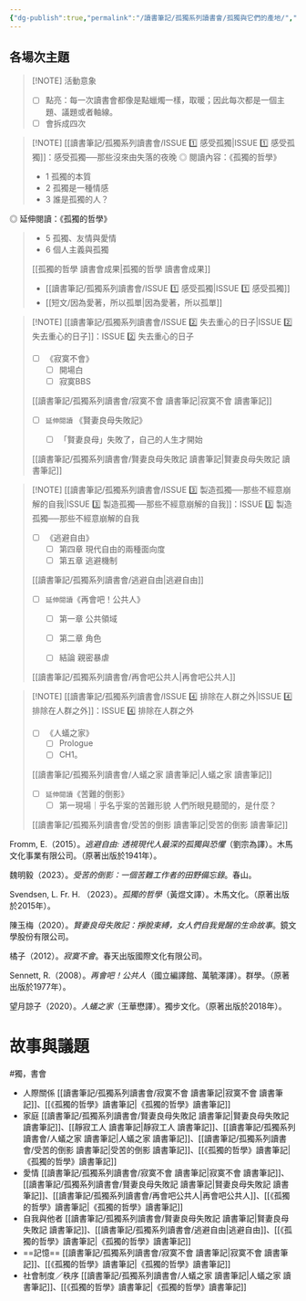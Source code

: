 ```yaml
---
{"dg-publish":true,"permalink":"/讀書筆記/孤獨系列讀書會/孤獨與它們的產地/","title":"孤獨與它們的產地｜3 - 6月孤獨系列讀書會","tags":["獨，書會","橋本書屋","Reading_Notes"],"noteIcon":"3","created":"2024-03-30T21:03:43.000+08:00","updated":"2025-05-10T22:01:51.971+08:00"}
---
```



## 各場次主題

> [!NOTE] 活動意象
> - [ ] 點亮：每一次讀書會都像是點蠟燭一樣，取暖；因此每次都是一個主題、議題或者軸線。
> - [ ] 會拆成四次




> [!NOTE] [[讀書筆記/孤獨系列讀書會/ISSUE 1️⃣ 感受孤獨\|ISSUE 1️⃣ 感受孤獨]]：感受孤獨──那些沒來由失落的夜晚
> ◎ 閱讀內容：《孤獨的哲學》
> - 1 孤獨的本質
> - 2 孤獨是一種情感
> - 3 誰是孤獨的人？
> 
◎ 延伸閱讀：《孤獨的哲學》 
> - 5 孤獨、友情與愛情
> - 6 個人主義與孤獨
> 
> [[孤獨的哲學 讀書會成果\|孤獨的哲學 讀書會成果]]
> - [[讀書筆記/孤獨系列讀書會/ISSUE 1️⃣ 感受孤獨\|ISSUE 1️⃣ 感受孤獨]]
> - [[短文/因為愛著，所以孤單\|因為愛著，所以孤單]]


> [!NOTE] [[讀書筆記/孤獨系列讀書會/ISSUE 2️⃣ 失去重心的日子\|ISSUE 2️⃣ 失去重心的日子]]：ISSUE 2️⃣ 失去重心的日子
>  - [ ] 《寂寞不會》
>    - [ ] 開場白
>    - [ ] 寂寞BBS
> 
> [[讀書筆記/孤獨系列讀書會/寂寞不會 讀書筆記\|寂寞不會 讀書筆記]]
> 
> - [ ] `延伸閱讀` 《賢妻良母失敗記》
>    - [ ] 「賢妻良母」失敗了，自己的人生才開始
> 
> 
> [[讀書筆記/孤獨系列讀書會/賢妻良母失敗記 讀書筆記\|賢妻良母失敗記 讀書筆記]]



> [!NOTE] [[讀書筆記/孤獨系列讀書會/ISSUE 3️⃣ 製造孤獨──那些不經意崩解的自我\|ISSUE 3️⃣ 製造孤獨──那些不經意崩解的自我]]：ISSUE 3️⃣ 製造孤獨──那些不經意崩解的自我
> - [ ] 《逃避自由》
>   - [ ] 第四章 現代自由的兩種面向度
>   - [ ] 第五章 逃避機制 
> 
> [[讀書筆記/孤獨系列讀書會/逃避自由\|逃避自由]]
> 
> - [ ] `延伸閱讀`《再會吧！公共人》
>   - [ ] 第一章 公共領域
>         
>   - [ ] 第二章 角色
>   - [ ] 結論 親密暴虐
>
> [[讀書筆記/孤獨系列讀書會/再會吧公共人\|再會吧公共人]]


> [!NOTE] [[讀書筆記/孤獨系列讀書會/ISSUE 4️⃣ 排除在人群之外\|ISSUE 4️⃣ 排除在人群之外]]：ISSUE 4️⃣ 排除在人群之外
> - [ ] 《人蟻之家》
>   - [ ] Prologue
>   - [ ] CH1。
>         
> [[讀書筆記/孤獨系列讀書會/人蟻之家 讀書筆記\|人蟻之家 讀書筆記]]
>
> - [ ] `延伸閱讀`《苦難的倒影》
>    - [ ] 第一現場｜乎名乎案的苦難形貌 人們所眼見聽聞的，是什麼？
>          
> [[讀書筆記/孤獨系列讀書會/受苦的倒影 讀書筆記\|受苦的倒影 讀書筆記]]



Fromm, E.（2015）。<font face=DFkai-SB><i>逃避自由: 透視現代人最深的孤獨與恐懼</i></font>（劉宗為譯）。木馬文化事業有限公司。（原著出版於1941年）。

魏明毅（2023）。<font face=DFkai-SB><i>受苦的倒影：一個苦難工作者的田野備忘錄</i></font>。春山。

Svendsen, L. Fr. H. （2023）。<font face=DFkai-SB><i>孤獨的哲學</i></font>（黃煜文譯）。木馬文化。（原著出版於2015年）。

陳玉梅（2020）。<font face=DFkai-SB><i>賢妻良母失敗記：掙脫束縛，女人們自我覺醒的生命故事</i></font>。鏡文學股份有限公司。

橘子（2012）。<font face=DFkai-SB><i>寂寞不會</i></font>。春天出版國際文化有限公司。

Sennett, R.（2008）。<font face=DFkai-SB><i>再會吧！公共人</i></font>（國立編譯館、萬毓澤譯）。群學。（原著出版於1977年）。

望月諒子（2020）。<font face=DFkai-SB><i>人蟻之家</i></font>（王華懋譯）。獨步文化。（原著出版於2018年）。


# 故事與議題

#獨，書會 


- 人際關係  [[讀書筆記/孤獨系列讀書會/寂寞不會 讀書筆記\|寂寞不會 讀書筆記]]、[[《孤獨的哲學》讀書筆記\|《孤獨的哲學》讀書筆記]]
- 家庭 [[讀書筆記/孤獨系列讀書會/賢妻良母失敗記 讀書筆記\|賢妻良母失敗記 讀書筆記]]、[[靜寂工人 讀書筆記\|靜寂工人 讀書筆記]]、[[讀書筆記/孤獨系列讀書會/人蟻之家 讀書筆記\|人蟻之家 讀書筆記]]、[[讀書筆記/孤獨系列讀書會/受苦的倒影 讀書筆記\|受苦的倒影 讀書筆記]]、[[《孤獨的哲學》讀書筆記\|《孤獨的哲學》讀書筆記]]
- 愛情 [[讀書筆記/孤獨系列讀書會/寂寞不會 讀書筆記\|寂寞不會 讀書筆記]]、[[讀書筆記/孤獨系列讀書會/賢妻良母失敗記 讀書筆記\|賢妻良母失敗記 讀書筆記]]、[[讀書筆記/孤獨系列讀書會/再會吧公共人\|再會吧公共人]]、[[《孤獨的哲學》讀書筆記\|《孤獨的哲學》讀書筆記]]
- 自我與他者 [[讀書筆記/孤獨系列讀書會/賢妻良母失敗記 讀書筆記\|賢妻良母失敗記 讀書筆記]]、[[讀書筆記/孤獨系列讀書會/逃避自由\|逃避自由]]、[[《孤獨的哲學》讀書筆記\|《孤獨的哲學》讀書筆記]]
- ==記憶==  [[讀書筆記/孤獨系列讀書會/寂寞不會 讀書筆記\|寂寞不會 讀書筆記]]、[[《孤獨的哲學》讀書筆記\|《孤獨的哲學》讀書筆記]]
- 社會制度／秩序 [[讀書筆記/孤獨系列讀書會/人蟻之家 讀書筆記\|人蟻之家 讀書筆記]]、[[《孤獨的哲學》讀書筆記\|《孤獨的哲學》讀書筆記]]